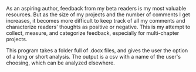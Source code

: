 As an aspiring author, feedback from my beta readers is my most valuable resources. But as the size of my projects and the number of comments I get increases, it becomes more difficult to keep track of all my comments and characterize readers' thoughts as positive or negative. This is my attempt to collect, measure, and categorize feedback, especially for multi-chapter projects.

This program takes a folder full of .docx files, and gives the user the option of a long or short analysis. The output is a csv with a name of the user's choosing, which can be analyzed elsewhere.

